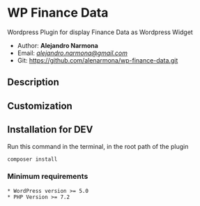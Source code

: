 # WP Finance Data
Wordpress Plugin for display Finance Data as Wordpress Widget

* Author: **Alejandro Narmona**
* Email: *alejandro.narmona@gmail.com*
* Git: https://github.com/alenarmona/wp-finance-data.git

## Description

## Customization
## Installation for DEV
Run this command in the terminal, in the root path of the plugin

`composer install`

### Minimum requirements
```
* WordPress version >= 5.0
* PHP Version >= 7.2
```